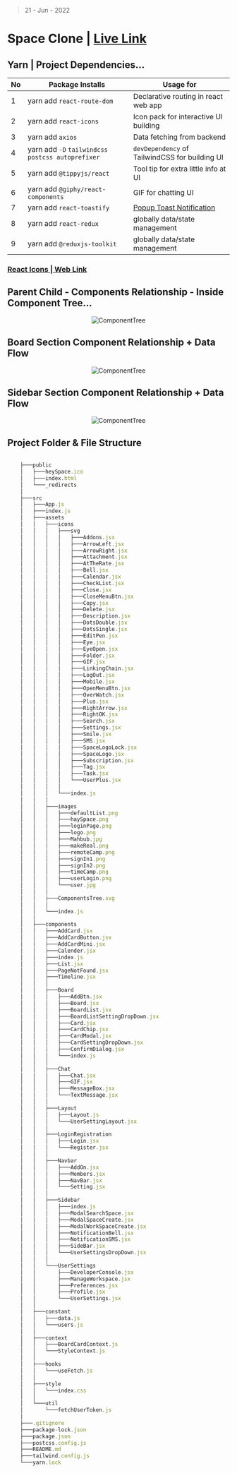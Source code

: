 > 21 - Jun - 2022

# Space Clone | [Live Link](https://space.makereal.click)


## Yarn | Project Dependencies...
|No| Package Installs               | Usage for                                 |
|--|--------------------------------|-------------------------------------------|
| 1| yarn add `react-route-dom`     | Declarative routing in react web app      |
| 2| yarn add `react-icons`         | Icon pack for interactive UI building     |
| 3| yarn add `axios`               | Data fetching from backend                |
| 4| yarn add `-D` `tailwindcss postcss autoprefixer` | `devDependency` of TailwindCSS for building UI  |
| 5| yarn add `@tippyjs/react`          | Tool tip for extra little info at UI  |
| 6| yarn add `@giphy/react-components` | GIF for chatting UI                   |
| 7| yarn add `react-toastify`          | [Popup Toast Notification][tostDoc]   |
| 8| yarn add `react-redux`             | globally data/state management        |
| 9| yarn add `@reduxjs-toolkit`        | globally data/state management        |



[tostDoc]: https://fkhadra.github.io/react-toastify/introduction
 

### [React Icons | Web Link][link]
[link]: https://react-icons.github.io/react-icons


## Parent Child - Components Relationship - Inside Component Tree...
<p align="center"> 
  <img src='./src/assets/ComponentsTree.svg' alt='ComponentTree'/>
</p>

## Board Section Component Relationship + Data Flow
<p align="center"> 
  <img src='./src/assets/BoardListCard.svg' alt='ComponentTree'/>
</p>

</p>

## Sidebar Section Component Relationship + Data Flow
<p align="center"> 
  <img src='./src/assets/SideBar.svg' alt='ComponentTree'/>
</p>


## Project Folder & File Structure 
```jsx

    ├───public
    │   ├───heySpace.ico
    │   ├───index.html
    │   └───_redirects
    │
    ├───src
    │   ├───App.js
    │   ├───index.js
    │   ├───assets
    │   │   ├───icons
    │   │   │   ├───svg
    │   │   │   │   ├───Addons.jsx
    │   │   │   │   ├───ArrowLeft.jsx
    │   │   │   │   ├───ArrowRight.jsx
    │   │   │   │   ├───Attachment.jsx
    │   │   │   │   ├───AtTheRate.jsx
    │   │   │   │   ├───Bell.jsx
    │   │   │   │   ├───Calendar.jsx
    │   │   │   │   ├───CheckList.jsx
    │   │   │   │   ├───Close.jsx
    │   │   │   │   ├───CloseMenuBtn.jsx
    │   │   │   │   ├───Copy.jsx
    │   │   │   │   ├───Delete.jsx
    │   │   │   │   ├───Description.jsx
    │   │   │   │   ├───DotsDouble.jsx
    │   │   │   │   ├───DotsSingle.jsx
    │   │   │   │   ├───EditPen.jsx
    │   │   │   │   ├───Eye.jsx
    │   │   │   │   ├───EyeOpen.jsx
    │   │   │   │   ├───Folder.jsx
    │   │   │   │   ├───GIF.jsx
    │   │   │   │   ├───LinkingChain.jsx
    │   │   │   │   ├───LogOut.jsx
    │   │   │   │   ├───Mobile.jsx
    │   │   │   │   ├───OpenMenuBtn.jsx
    │   │   │   │   ├───OverWatch.jsx
    │   │   │   │   ├───Plus.jsx
    │   │   │   │   ├───RightArrow.jsx
    │   │   │   │   ├───RightOK.jsx
    │   │   │   │   ├───Search.jsx
    │   │   │   │   ├───Settings.jsx
    │   │   │   │   ├───Smile.jsx
    │   │   │   │   ├───SMS.jsx
    │   │   │   │   ├───SpaceLogoLock.jsx
    │   │   │   │   ├───SpaceLogo.jsx
    │   │   │   │   ├───Subscription.jsx
    │   │   │   │   ├───Tag.jsx
    │   │   │   │   ├───Task.jsx
    │   │   │   │   └───UserPlus.jsx
    │   │   │   │   
    │   │   │   └───index.js
    │   │   │
    │   │   ├───images
    │   │   │   ├───defaultList.png
    │   │   │   ├───haySpace.png
    │   │   │   ├───loginPage.png
    │   │   │   ├───logo.png
    │   │   │   ├───Mahbub.jpg
    │   │   │   ├───makeReal.png
    │   │   │   ├───remoteCamp.png
    │   │   │   ├───signIn1.png
    │   │   │   ├───signIn2.png
    │   │   │   ├───timeCamp.png
    │   │   │   ├───userLogin.png
    │   │   │   └───user.jpg
    │   │   │
    │   │   ├───ComponentsTree.svg
    │   │   │
    │   │   └───index.js
    │   │
    │   ├───components
    │   │   ├───AddCard.jsx
    │   │   ├───AddCardButton.jsx
    │   │   ├───AddCardMini.jsx
    │   │   ├───Calender.jsx
    │   │   ├───index.js
    │   │   ├───List.jsx
    │   │   ├───PageNotFound.jsx
    │   │   ├───Timeline.jsx
    │   │   │
    │   │   ├───Board
    │   │   │   ├───AddBtn.jsx
    │   │   │   ├───Board.jsx
    │   │   │   ├───BoardList.jsx
    │   │   │   ├───BoardListSettingDropDown.jsx
    │   │   │   ├───Card.jsx
    │   │   │   ├───CardChip.jsx
    │   │   │   ├───CardModal.jsx
    │   │   │   ├───CardSettingDropDown.jsx
    │   │   │   ├───ConfirmDialog.jsx
    │   │   │   └───index.js
    │   │   │
    │   │   ├───Chat
    │   │   │   ├───Chat.jsx
    │   │   │   ├───GIF.jsx
    │   │   │   ├───MessageBox.jsx
    │   │   │   └───TextMessage.jsx
    │   │   │
    │   │   ├───Layout
    │   │   │   ├───Layout.js
    │   │   │   └───UserSettingLayout.jsx
    │   │   │
    │   │   ├───LoginRegistration
    │   │   │   ├───Login.jsx
    │   │   │   └───Register.jsx
    │   │   │
    │   │   ├───Navbar
    │   │   │   ├───AddOn.jsx
    │   │   │   ├───Members.jsx
    │   │   │   ├───NavBar.jsx
    │   │   │   └───Setting.jsx
    │   │   │
    │   │   ├───Sidebar
    │   │   │   ├───index.js
    │   │   │   ├───ModalSearchSpace.jsx
    │   │   │   ├───ModalSpaceCreate.jsx
    │   │   │   ├───ModalWorkSpaceCreate.jsx
    │   │   │   ├───NotificationBell.jsx
    │   │   │   ├───NotificationSMS.jsx
    │   │   │   ├───SideBar.jsx
    │   │   │   └───UserSettingsDropDown.jsx
    │   │   │
    │   │   └───UserSettings
    │   │       ├───DeveloperConsole.jsx
    │   │       ├───ManageWorkspace.jsx
    │   │       ├───Preferences.jsx
    │   │       ├───Profile.jsx
    │   │       └───UserSettings.jsx
    │   │
    │   ├───constant
    │   │   ├───data.js
    │   │   └───users.js
    │   │
    │   ├───context
    │   │   ├───BoardCardContext.js
    │   │   └───StyleContext.js
    │   │
    │   ├───hooks
    │   │   └───useFetch.js
    │   │
    │   ├───style
    │   │   └───index.css
    │   │
    │   └───util
    │       └───fetchUserToken.js
    │
    ├───.gitignore
    ├───package-lock.json
    ├───package.json
    ├───postcss.config.js
    ├───README.md
    ├───tailwind.config.js
    └───yarn.lock
    
```